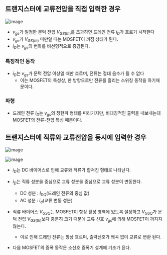 ## 트랜지스터에 교류전압을 직접 입력한 경우
![image](https://github.com/user-attachments/assets/01647876-725a-4666-9883-f7a6e6a6f24a)

- $v_{gs}$가 일정한 문턱 전압 $V_{GS(th)}$를 초과하면 드레인 전류 $i_D$가 흐르기 시작한다
- $v_{gs}$가 $V_{GS(th)}$ 미만일 때는 MOSFET이 꺼짐 상태가 된다.
- $i_D$는 $v_{gs}$의 변화를 비선형적으로 증감된다.

### 특징적인 동작
- $i_D$는 $v_{gs}$가 문턱 전압 이상일 때만 흐르며, 전류는 절대 음수가 될 수 없다
  - 이는 MOSFET의 특성상, 한 방향으로만 전류를 흘리는 스위칭 동작을 하기때문이다.
### 파형
- 드레인 전류 $i_D$는 $v_{gs}$의 정현파 형태를 따라가지만, 비대칭적인 출력을 내보내는대 MOSFET의 전류-전압 특성 때문이다.


## 트랜지스터에 직류와 교류전압을 동시에 입력한 경우
![image](https://github.com/user-attachments/assets/421df0eb-e399-49a5-a026-6ea715dae593)

![image](https://github.com/user-attachments/assets/84b2be9e-7af0-407f-bc0d-0524acb83079)

- $i_D$는 DC 바이어스로 인해 교류와 직류가 합쳐진 형태로 나타난다.
- $i_D$는 직류 성분을 중심으로 교류 성분을 중심으로 교류 성분이 변동한다.
  - DC 성분 : $I_{DQ}$(드레인 전류의 중심 값)
  - AC 성분 : $i_d$(교류 변동 성분)


- 직류 바이어스 $V_{GSQ}$는 MOSFET이 항상 활성 영역에 있도록 설정하고 $V_{GSQ}$가 문턱 전압 $V_{GS(th)}$보다 충분히 크기 때문에 교류 신호 $v_{gs}$에 의해 MOSFET이 꺼지지 않는다.
  - 이로 인해 드레인 전류는 항상 흐르며, 출력신호가 왜곡 없이 교류로 변환 된다.
- 다음 MOSFET의 증폭 동작은 소신호 증폭기 설계에 기초가 된다.
